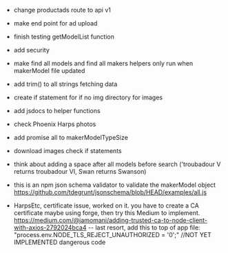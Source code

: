 - change productads route to api v1

- make end point for ad upload

- finish testing getModelList function

- add security

- make find all models and find all makers helpers only run when makerModel file updated

- add trim() to all strings fetching data

- create if statement for if no img directory for images

- add jsdocs to helper functions

- check Phoenix Harps photos

- add promise all to makerModelTypeSize

- download images check if statements

- think about adding a space after all models before search ('troubadour V returns troubadour VI, Swan returns Swanson)

- this is an npm json schema validator to validate the makerModel object https://github.com/tdegrunt/jsonschema/blob/HEAD/examples/all.js

- HarpsEtc, certificate issue, worked on it. you have to create a CA certificate maybe using forge, then try this Medium to implement. https://medium.com/@jamomani/adding-trusted-ca-to-node-client-with-axios-2792024bca4 -- last resort, add this to top of app file: "process.env.NODE_TLS_REJECT_UNAUTHORIZED = '0';"  //NOT YET IMPLEMENTED dangerous code
